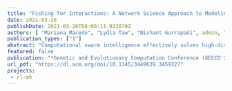 ```yaml
---
title: "Fishing for Interactions: A Network Science Approach to Modeling Fish School Search"
date: 2021-03-26
publishDate: 2021-03-26T08:00:11.923070Z
authors: [ "Mariana Macedo", "Lydia Taw", "Nishant Gurrapadi", admin, "Diego Pinheiro", "Marcos Oliveira", "Carmelo J. A. Bastos-Filho", "Ronaldo Menezes" ]
publication_types: ["1"]
abstract: "Computational swarm intelligence effectively solves high-dimen-sional optimization problems because of its flexibility, robustness,and (low) computational cost. Despite these striking features, swarm-based algorithms are black boxes whose dynamics may be hardto understand. In this paper, we delve into the Fish School Search(FSS) algorithm by looking at how a fish interacts within the fishschool. We find that the network emerging from these interactionsis structurally invariant to the optimization problem. However, atthe same time, our results also reveal that the level of social inter-actions among the fish depends on the problem. We show that theabsence of highly influential fish leads to a slow-paced convergencein FSS and that the changes in the intensity of social interactionsenable good performance on both unimodal and multimodal prob-lems. Finally, we examine two other swarm-based algorithms—theArtificial Bee Colony (ABC) and Particle Swarm Optimization (PSO)algorithms—and find that the structural invariance characteristiconly occurs in the FSS algorithm. We argue that FSS, ABC, and PSOhave distinctive signatures of interaction structure and flow."
featured: false
publication: "*Genetic and Evolutionary Computation Conference (GECCO'2021)*"
url_pdf: "https://dl.acm.org/doi/10.1145/3449639.3459327"
projects:
 - rl-mh
---
```


